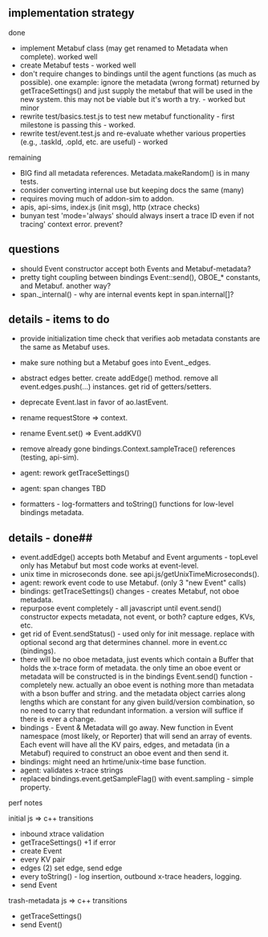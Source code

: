 
## implementation strategy

done
- implement Metabuf class (may get renamed to Metadata when complete). worked well
- create Metabuf tests - worked well
- don't require changes to bindings until the agent functions (as much as possible). one
example: ignore the metadata (wrong format) returned by getTraceSettings() and just
supply the metabuf that will be used in the new system. this may not be viable but it's
worth a try. - worked but minor
- rewrite test/basics.test.js to test new metabuf functionality - first milestone is passing
this - worked.
- rewrite test/event.test.js and re-evaluate whether various properties (e.g., .taskId, .opId,
 etc. are useful) - worked

remaining
- BIG find all metadata references. Metadata.makeRandom() is in many tests.
- consider converting internal use but keeping docs the same (many)
- requires moving much of addon-sim to addon.
- apis, api-sims, index.js (init msg), http (xtrace checks)
- bunyan test 'mode=\'always\' should always insert a trace ID even if not tracing' context error. prevent?

## questions

- should Event constructor accept both Events and Metabuf-metadata?
- pretty tight coupling between bindings Event::send(), OBOE_* constants, and Metabuf. another way?
- span._internal() - why are internal events kept in span.internal[]?

## details - items to do

- provide initialization time check that verifies aob metadata constants are the same
  as Metabuf uses.

- make sure nothing but a Metabuf goes into Event._edges.

- abstract edges better. create addEdge() method. remove all event.edges.push(...) instances. get rid of
  getters/setters.

- deprecate Event.last in favor of ao.lastEvent.

- rename requestStore => context.

- rename Event.set() => Event.addKV()

- remove already gone bindings.Context.sampleTrace() references (testing, api-sim).

- agent: rework getTraceSettings()
- agent: span changes TBD
- formatters - log-formatters and toString() functions for low-level bindings metadata.

## details - done##

- event.addEdge() accepts both Metabuf and Event arguments - topLevel only has Metabuf but most code works at event-level.
- unix time in microseconds done. see api.js/getUnixTimeMicroseconds().
- agent: rework event code to use Metabuf. (only 3 "new Event" calls)
- bindings: getTraceSettings() changes - creates Metabuf, not oboe metadata.
- repurpose event completely - all javascript until event.send()
  constructor expects metadata, not event, or both? capture edges, KVs, etc.
- get rid of Event.sendStatus() - used only for init message. replace with optional second arg that
  determines channel. more in event.cc (bindings).
- there will be no oboe metadata, just events which contain a Buffer that holds the x-trace form of metadata.
  the only time an oboe event or metadata will be constructed is in the bindings Event.send() function -
  completely new. actually an oboe event is nothing more than metadata with a bson buffer and string. and the
  metadata object carries along lengths which are constant for any given build/version combination, so no need
  to carry that redundant information. a version will suffice if there is ever a change.
- bindings - Event & Metadata will go away. New function in Event namespace (most likely, or Reporter) that
  will send an array of events. Each event will have all the KV pairs, edges, and metadata (in a Metabuf)
  required to construct an oboe event and then send it.
- bindings: might need an hrtime/unix-time base function.
- agent: validates x-trace strings
- replaced bindings.event.getSampleFlag() with event.sampling - simple property.

perf notes

initial js => c++ transitions
- inbound xtrace validation
- getTraceSettings() +1 if error
- create Event
- every KV pair
- edges (2) set edge, send edge
- every toString() - log insertion, outbound x-trace headers, logging.
- send Event

trash-metadata js => c++ transitions
- getTraceSettings()
- send Event()
